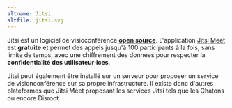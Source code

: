```yaml
---
altname: Jitsi
altfile: jitsi.svg
---
```


Jitsi est un logiciel de visioconférence [**open source**](https://github.com/jitsi/jitsi). L'application [Jitsi Meet](https://meet.jit.si/) est **gratuite** et permet des appels jusqu'à 100 participants à la fois, sans limite de temps, avec une chiffrement des données pour respecter la **confidentialité des utilisateur⋅ices**.

Jitsi peut également être installé sur un serveur pour proposer un service de visionconférence sur sa propre infrastructure. Il existe donc d'autres plateformes que Jitsi Meet proposant les services Jitsi tels que les Chatons ou encore Disroot.
